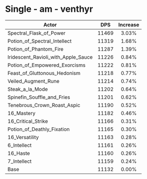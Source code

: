 # Single - am - venthyr
| Actor | DPS | Increase |
|---|:---:|:---:|
|Spectral_Flask_of_Power|11469|3.03%|
|Potion_of_Spectral_Intellect|11319|1.68%|
|Potion_of_Phantom_Fire|11287|1.39%|
|Iridescent_Ravioli_with_Apple_Sauce|11226|0.84%|
|Potion_of_Empowered_Exorcisms|11222|0.81%|
|Feast_of_Gluttonous_Hedonism|11218|0.77%|
|Veiled_Augment_Rune|11214|0.74%|
|Steak_a_la_Mode|11202|0.64%|
|Spinefin_Souffle_and_Fries|11201|0.62%|
|Tenebrous_Crown_Roast_Aspic|11190|0.52%|
|16_Mastery|11182|0.46%|
|16_Critical_Strike|11166|0.31%|
|Potion_of_Deathly_Fixation|11165|0.30%|
|16_Versatility|11163|0.28%|
|6_Intellect|11161|0.26%|
|16_Haste|11160|0.26%|
|7_Intellect|11159|0.24%|
|Base|11132|0.00%|
